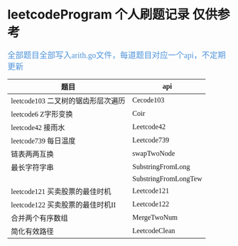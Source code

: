 # leetcodeProgram 个人刷题记录 仅供参考
<font size=4 color="#4e94da" face="宋体">全部题目全部写入arith.go文件，每道题目对应一个api，不定期更新

|  题目   | api  |
|  ----  | ----  |
| leetcode103  二叉树的锯齿形层次遍历  | Cecode103 |
| leetcode6 Z字形变换  | Coir |
| leetcode42 接雨水  | Leetcode42 |
| leetcode739 每日温度  | Leetcode739 |
|链表两两互换|swapTwoNode|
|最长字符字串|SubstringFromLong|
| |SubstringFromLongTew|
| leetcode121 买卖股票的最佳时机  | Leetcode121 |
| leetcode122 买卖股票的最佳时机II  | Leetcode122 |
| 合并两个有序数组 | MergeTwoNum |
|简化有效路径|LeetcodeClean|